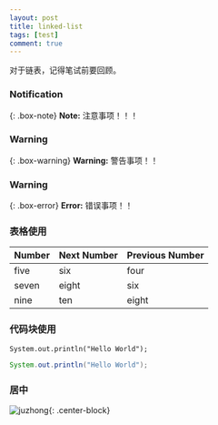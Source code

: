 ```yaml
---
layout: post
title: linked-list
tags: [test]
comment: true
---  
```

对于链表，记得笔试前要回顾。

### Notification  
{: .box-note}
**Note:** 注意事项！！！  
### Warning
{: .box-warning}
**Warning:** 警告事项！！
### Warning
{: .box-error}
**Error:** 错误事项！！  
### 表格使用
| Number | Next Number | Previous Number|
|:------ |:--- |:--- |
| five  | six | four | 
| seven | eight | six |
| nine | ten | eight |  

### 代码块使用
~~~
System.out.println("Hello World");
~~~
``` java
System.out.println("Hello World");
```  
###  居中
![juzhong](../img/bgimage.png){: .center-block}

